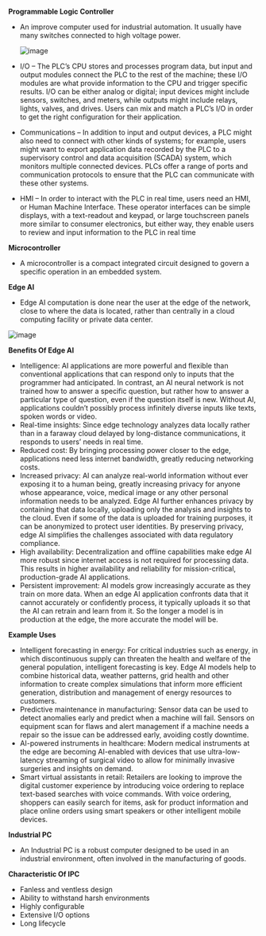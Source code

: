 **Programmable Logic Controller**
 -  An improve computer used for industrial automation. It usually have many switches connected to high voltage power. 
 
      ![image](https://user-images.githubusercontent.com/80021420/159632611-442544f5-939a-472b-a7a2-1523a067e67b.png)
               
-   I/O – The PLC’s CPU stores and processes program data, but input and output modules connect the PLC to the rest of the machine; these I/O modules are what provide information to the CPU and trigger specific results. I/O can be either analog or digital; input devices might include sensors, switches, and meters, while outputs might include relays, lights, valves, and drives. Users can mix and match a PLC’s I/O in order to get the right configuration for their application.
-   Communications – In addition to input and output devices, a PLC might also need to connect with other kinds of systems; for example, users might want to export application data recorded by the PLC to a supervisory control and data acquisition (SCADA) system, which monitors multiple connected devices. PLCs offer a range of ports and communication protocols to ensure that the PLC can communicate with these other systems.
-   HMI – In order to interact with the PLC in real time, users need an HMI, or Human Machine Interface. These operator interfaces can be simple displays, with a text-readout and keypad, or large touchscreen panels more similar to consumer electronics, but either way, they enable users to review and input information to the PLC in real time

**Microcontroller**
- A microcontroller is a compact integrated circuit designed to govern a specific operation in an embedded system.

**Edge AI**
- Edge AI computation is done near the user at the edge of the network, close to where the data is located, rather than centrally in a cloud computing facility or private data center.

 ![image](https://user-images.githubusercontent.com/80021420/159633847-b6252836-ac3d-46cc-bef3-fb4c5cff4b3a.png)


**Benefits Of Edge AI**
- Intelligence: AI applications are more powerful and flexible than conventional applications that can respond only to inputs that the programmer had anticipated. In contrast, an AI neural network is not trained how to answer a specific question, but rather how to answer a particular type of question, even if the question itself is new. Without AI, applications couldn’t possibly process infinitely diverse inputs like texts, spoken words or video.
- Real-time insights: Since edge technology analyzes data locally rather than in a faraway cloud delayed by long-distance communications, it responds to users’ needs in real time.
- Reduced cost: By bringing processing power closer to the edge, applications need less internet bandwidth, greatly reducing networking costs.
- Increased privacy: AI can analyze real-world information without ever exposing it to a human being, greatly increasing privacy for anyone whose appearance, voice, medical image or any other personal information needs to be analyzed. Edge AI further enhances privacy by containing that data locally, uploading only the analysis and insights to the cloud. Even if some of the data is uploaded for training purposes, it can be anonymized to protect user identities. By preserving privacy, edge AI simplifies the challenges associated with data regulatory compliance.
- High availability: Decentralization and offline capabilities make edge AI more robust since internet access is not required for processing data. This results in higher availability and reliability for mission-critical, production-grade AI applications.
- Persistent improvement: AI models grow increasingly accurate as they train on more data. When an edge AI application confronts data that it cannot accurately or confidently process, it typically uploads it so that the AI can retrain and learn from it. So the longer a model is in production at the edge, the more accurate the model will be.

**Example Uses**
- Intelligent forecasting in energy: For critical industries such as energy, in which discontinuous supply can threaten the health and welfare of the general population, intelligent forecasting is key. Edge AI models help to combine historical data, weather patterns, grid health and other information to create complex simulations that inform more efficient generation, distribution and management of energy resources to customers.
- Predictive maintenance in manufacturing: Sensor data can be used to detect anomalies early and predict when a machine will fail. Sensors on equipment scan for flaws and alert management if a machine needs a repair so the issue can be addressed early, avoiding costly downtime.
- AI-powered instruments in healthcare: Modern medical instruments at the edge are becoming AI-enabled with devices that use ultra-low-latency streaming of surgical video to allow for minimally invasive surgeries and insights on demand.
- Smart virtual assistants in retail: Retailers are looking to improve the digital customer experience by introducing voice ordering to replace text-based searches with voice commands. With voice ordering, shoppers can easily search for items, ask for product information and place online orders using smart speakers or other intelligent mobile devices.

**Industrial PC**
- An Industrial PC is a robust computer designed to be used in an industrial environment, often involved in the manufacturing of goods.

**Characteristic Of IPC**
- Fanless and ventless design
- Ability to withstand harsh environments
- Highly configurable
- Extensive I/O options
- Long lifecycle
